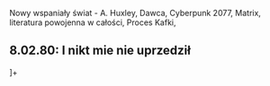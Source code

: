 Nowy wspaniały świat - A. Huxley, Dawca, Cyberpunk 2077, Matrix, literatura powojenna w całości, Proces Kafki,

## 8.02.80: I nikt mie nie uprzedził
]+
